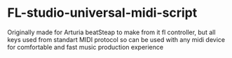 # FL-studio-universal-midi-script
Originally made for Arturia beatSteap to make from it fl controller, 
but all keys used from standart MIDI protocol so can be used with any midi device for comfortable and fast music production experience
